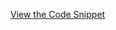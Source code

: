 [View the Code Snippet](https://rawcdn.githack.com/Ershubhambhagat/Code_Snippets/f3c2345d645e5ac3d3a9dd53c2d94af72b74f81b/Text%20To%20Speech/Code.html)

